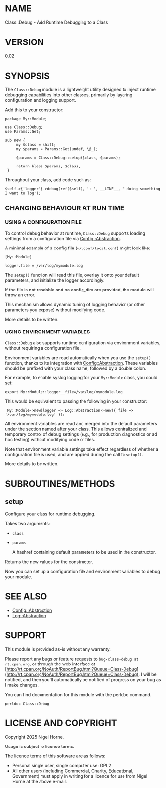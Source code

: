# NAME

Class::Debug - Add Runtime Debugging to a Class

# VERSION

0.02

# SYNOPSIS

The `Class::Debug` module is a lightweight utility designed to inject runtime debugging capabilities into other classes,
primarily by layering configuration and logging support.

Add this to your constructor:

    package My::Module;

    use Class::Debug;
    use Params::Get;

    sub new {
         my $class = shift;
         my $params = Params::Get(undef, \@_);

         $params = Class::Debug::setup($class, $params);

         return bless $params, $class;
     }

Throughout your class, add code such as:

    $self->{'logger'}->debug(ref($self), ': ', __LINE__, ' doing something I want to log');

## CHANGING BEHAVIOUR AT RUN TIME

### USING A CONFIGURATION FILE

To control debug behavior at runtime, `Class::Debug` supports loading settings from a configuration file via [Config::Abstraction](https://metacpan.org/pod/Config%3A%3AAbstraction).

A minimal example of a config file (`~/.conf/local.conf`) might look like:

    [My::Module]

    logger.file = /var/log/mymodule.log

The `setup()` function will read this file,
overlay it onto your default parameters,
and initialize the logger accordingly.

If the file is not readable and no config\_dirs are provided,
the module will throw an error.

This mechanism allows dynamic tuning of logging behavior (or other parameters you expose) without modifying code.

More details to be written.

### USING ENVIRONMENT VARIABLES

`Class::Debug` also supports runtime configuration via environment variables,
without requiring a configuration file.

Environment variables are read automatically when you use the `setup()` function,
thanks to its integration with [Config::Abstraction](https://metacpan.org/pod/Config%3A%3AAbstraction).
These variables should be prefixed with your class name, followed by a double colon.

For example, to enable syslog logging for your `My::Module` class,
you could set:

    export My::Module::logger__file=/var/log/mymodule.log

This would be equivalent to passing the following in your constructor:

     My::Module->new(logger => Log::Abstraction->new({ file => '/var/log/mymodule.log' });

All environment variables are read and merged into the default parameters under the section named after your class.
This allows centralized and temporary control of debug settings (e.g., for production diagnostics or ad hoc testing) without modifying code or files.

Note that environment variable settings take effect regardless of whether a configuration file is used,
and are applied during the call to `setup()`.

More details to be written.

# SUBROUTINES/METHODS

## setup

Configure your class for runtime debugging.

Takes two arguments:

- `class`
- `params`

    A hashref containing default parameters to be used in the constructor.

Returns the new values for the constructor.

Now you can set up a configuration file and environment variables to debug your module.

# SEE ALSO

- [Config::Abstraction](https://metacpan.org/pod/Config%3A%3AAbstraction)
- [Log::Abstraction](https://metacpan.org/pod/Log%3A%3AAbstraction)

# SUPPORT

This module is provided as-is without any warranty.

Please report any bugs or feature requests to `bug-class-debug at rt.cpan.org`,
or through the web interface at
[http://rt.cpan.org/NoAuth/ReportBug.html?Queue=Class-Debug](http://rt.cpan.org/NoAuth/ReportBug.html?Queue=Class-Debug).
I will be notified, and then you'll
automatically be notified of progress on your bug as I make changes.

You can find documentation for this module with the perldoc command.

    perldoc Class::Debug

# LICENSE AND COPYRIGHT

Copyright 2025 Nigel Horne.

Usage is subject to licence terms.

The licence terms of this software are as follows:

- Personal single user, single computer use: GPL2
- All other users (including Commercial, Charity, Educational, Government)
  must apply in writing for a licence for use from Nigel Horne at the
  above e-mail.
